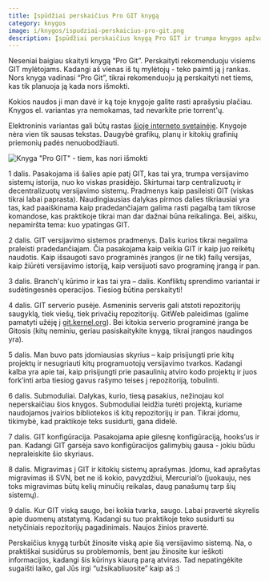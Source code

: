 ```yaml
---
title: Įspūdžiai perskaičius Pro GIT knygą
category: knygos
image: i/knygos/ispudziai-perskaicius-pro-git.png
description: Įspūdžiai perskaičius knygą Pro GIT ir trumpa knygos apžvalga. Kokią pagalbą galite rasti knygos dalyse ir kaip ji gali Jums padėti.
---
```


Neseniai baigiau skaityti knygą “Pro Git”. Perskaityti rekomenduoju visiems GIT mylėtojams. Kadangi aš vienas iš tų mylėtojų - teko paimti ją į rankas. Nors knyga vadinasi “Pro Git”, tikrai rekomenduoju ją perskaityti net tiems, kas tik planuoja ją kada nors išmokti.

Kokios naudos ji man davė ir ką toje knygoje galite rasti aprašysiu plačiau. Knygos el. variantas yra nemokamas, tad nevarkite prie torrent'ų.

Elektroninis variantas gali būtų rastas [šioje interneto svetainėje](http://progit.org/book/). Knygoje nėra vien tik sausas tekstas. Daugybė grafikų, planų ir kitokių grafinių priemonių padės nenuobodžiauti.

![Knyga "Pro GIT" - tiem, kas nori išmokti](/i/pro_git_book.png)

1 dalis. Pasakojama iš šalies apie patį GIT, kas tai yra, trumpa versijavimo sistemų istorija, nuo ko viskas prasidėjo. Skirtumai tarp centralizuotų ir decentralizuotų versijavimo sistemų. Pradmenys kaip pasileisti GIT (viskas tikrai labai paprasta). Naudingiausias dalykas pirmos dalies tikriausiai yra tas, kad paaiškinama kaip pradedančiajam galima rasti pagalbą tam tikrose komandose, kas praktikoje tikrai man dar dažnai būna reikalinga. Bei, aišku, nepamiršta tema: kuo ypatingas GIT.

2 dalis. GIT versijavimo sistemos pradmenys. Dalis kurios tikrai negalima praleisti pradedančiajam. Čia pasakojama kaip veikia GIT ir kaip juo reikėtų naudotis. Kaip išsaugoti savo programinės įrangos (ir ne tik) failų versijas, kaip žiūrėti versijavimo istoriją, kaip versijuoti savo programinę įrangą ir pan.

3 dalis. Branch'ų kūrimo ir kas tai yra – dalis. Konfliktų sprendimo variantai ir sudėtingesnės operacijos. Tiesiog būtina perskaityti!

4 dalis. GIT serverio pusėje. Asmeninis serveris gali atstoti repozitorijų saugyklą, tiek viešų, tiek privačių repozitorijų. GitWeb paleidimas (galime pamatyti užėję į [git.kernel.org](http://git.kernel.org/)). Bei kitokia serverio programinė įranga be Gitosis (kitų neminiu, geriau pasiskaitykite knygą, tikrai įrangos naudingos yra).

5 dalis. Man buvo pats įdomiausias skyrius – kaip prisijungti prie kitų projektų ir nesugriauti kitų programuotojų versijavimo tvarkos. Kadangi kalba yra apie tai, kaip prisijungti prie pasaulinių atviro kodo projektų ir juos fork’inti arba tiesiog gavus rašymo teises į repozitoriją, tobulinti.

6 dalis. Submoduliai. Dalykas, kurio, tiesą pasakius, nežinojau kol neperskaičiau šios knygos. Submoduliai leidžia turėti projektą, kuriame naudojamos įvairios bibliotekos iš kitų repozitorijų ir pan. Tikrai įdomu, tikimybė, kad praktikoje teks susidurti, gana didelė.

7 dalis. GIT konfigūracija. Pasakojama apie gilesnę konfigūraciją, hooks’us ir pan. Kadangi GIT garsėja savo konfigūracijos galimybių gausa - jokiu būdu nepraleiskite šio skyriaus.

8 dalis. Migravimas į GIT ir kitokių sistemų aprašymas. Įdomu, kad aprašytas migravimas iš SVN, bet ne iš kokio, pavyzdžiui, Mercurial’o (juokauju, nes toks migravimas būtų kelių minučių reikalas, daug panašumų tarp šių sistemų).

9 dalis. Kur GIT viską saugo, bei kokia tvarka, saugo. Labai pravertė skyrelis apie duomenų atstatymą. Kadangi su tuo praktikoje teko susidurti su netyčiniais repozitorijų pagadinimais. Naujos žinios pravertė.

Perskaičius knygą turbūt žinosite viską apie šią versijavimo sistemą. Na, o praktiškai susidūrus su problemomis, bent jau žinosite kur ieškoti informacijos, kadangi šis kūrinys kiaurą parą atviras. Tad nepatingėkite sugaišti laiko, gal Jūs irgi “užsikabliuosite” kaip aš :)
